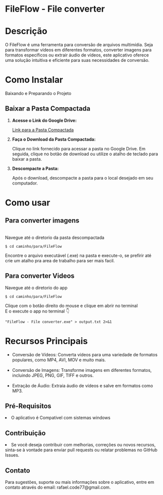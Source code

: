 <h1>FileFlow - File converter</h1>
<h1>Descrição</h1>
O FileFlow é uma ferramenta para conversão de arquivos multimídia. Seja para transformar vídeos em diferentes formatos, converter imagens para formatos específicos ou extrair áudio de vídeos, este aplicativo oferece uma solução intuitiva e eficiente para suas necessidades de conversão.


# Como Instalar

Baixando e Preparando o Projeto

## Baixar a Pasta Compactada

1. **Acesse o Link do Google Drive:**

   [Link para a Pasta Compactada](https://drive.google.com/file/d/1qbZh7MU_FVEEmCVUHYEPadY6lzISSlKz/view?usp=sharing)

2. **Faça o Download da Pasta Compactada:**

   Clique no link fornecido para acessar a pasta no Google Drive. Em seguida, clique no botão de download ou utilize o atalho de teclado para baixar a pasta.

3. **Descompacte a Pasta:**

   Após o download, descompacte a pasta para o local desejado em seu computador.



# Como usar
<h2>Para converter imagens</h2> <br>
Navegue até o diretorio da pasta descompactada <br>

``` terminal
$ cd caminho/para/FileFlow
```
Encontre o arquivo executável (.exe) na pasta e execute-o, se prefirir até crie um atalho pra area de trabalho para ser mais facil.
 <br>
<h2>Para converter Videos</h2>

Navegue até o diretorio do app
``` terminal
$ cd caminho/para/FileFlow
```

Clique com o botão direito do mouse e clique em abrir no terminal<br>
E o execute o app no terminal 👇<br>
``` terminal
"FileFlow - File converter.exe" > output.txt 2>&1
```

# Recursos Principais
<ul>
 <li>Conversão de Vídeos: Converta vídeos para uma variedade de formatos populares, como MP4, AVI, MOV e muito mais.</li> <br>
<li>Conversão de Imagens: Transforme imagens em diferentes formatos, incluindo JPEG, PNG, GIF, TIFF e outros.</li> <br>
<li>Extração de Áudio: Extraia áudio de vídeos e salve em formatos como MP3. </li>
</ul>

<h2>Pré-Requisitos</h2>
<li>O aplicativo é Compativel com sistemas windows</li>
<h2>Contribuição</h2>
<li>Se você deseja contribuir com melhorias, correções ou novos recursos, sinta-se à vontade para enviar pull requests ou relatar problemas no GitHub Issues.</li>
<h2>Contato</h2>
Para sugestões, suporte ou mais informações sobre o aplicativo, entre em contato através do email: rafael.code77@gmail.com.
